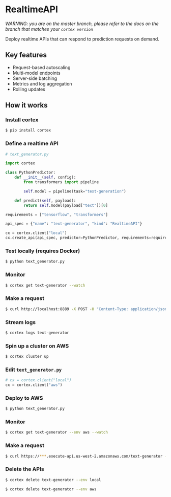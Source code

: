 # RealtimeAPI

_WARNING: you are on the master branch, please refer to the docs on the branch that matches your `cortex version`_

Deploy realtime APIs that can respond to prediction requests on demand.

## Key features

* Request-based autoscaling
* Multi-model endpoints
* Server-side batching
* Metrics and log aggregation
* Rolling updates

## How it works

### Install cortex

```bash
$ pip install cortex
```

### Define a realtime API

```python
# text_generator.py

import cortex

class PythonPredictor:
    def __init__(self, config):
        from transformers import pipeline

        self.model = pipeline(task="text-generation")

    def predict(self, payload):
        return self.model(payload["text"])[0]

requirements = ["tensorflow", "transformers"]

api_spec = {"name": "text-generator", "kind": "RealtimeAPI"}

cx = cortex.client("local")
cx.create_api(api_spec, predictor=PythonPredictor, requirements=requirements)
```

### Test locally (requires Docker)

```bash
$ python text_generator.py
```

### Monitor

```bash
$ cortex get text-generator --watch
```

### Make a request

```bash
$ curl http://localhost:8889 -X POST -H "Content-Type: application/json" -d '{"text": "hello world"}'
```

### Stream logs

```bash
$ cortex logs text-generator
```

### Spin up a cluster on AWS

```bash
$ cortex cluster up
```

### Edit `text_generator.py`

```python
# cx = cortex.client("local")
cx = cortex.client("aws")
```

### Deploy to AWS

```bash
$ python text_generator.py
```

### Monitor

```bash
$ cortex get text-generator --env aws --watch
```

### Make a request

```bash
$ curl https://***.execute-api.us-west-2.amazonaws.com/text-generator -X POST -H "Content-Type: application/json" -d '{"text": "hello world"}'
```

### Delete the APIs

```bash
$ cortex delete text-generator --env local

$ cortex delete text-generator --env aws
```
